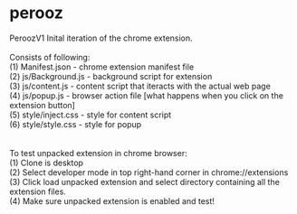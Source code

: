 perooz
======

PeroozV1
Inital iteration of the chrome extension. 
<br/><br/>
Consists of following: <br/>
(1) Manifest.json - chrome extension manifest file<br/>
(2) js/Background.js - background script for extension<br/>
(3) js/content.js - content script that iteracts with the actual web page <br/>
(4) js/popup.js - browser action file [what happens when you click on the extension button] <br/>
(5) style/inject.css - style for content script<br/>
(6) style/style.css - style for popup<br/>
<br/>
<br/>
To test unpacked extension in chrome browser: <br/> 
(1) Clone is desktop<br/>
(2) Select developer mode in top right-hand corner in chrome://extensions<br/>
(3) Click load unpacked extension and select directory containing all the extension files. <br/>
(4) Make sure unpacked extension is enabled and test! <br/>
